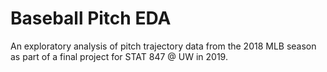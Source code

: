 # Baseball Pitch EDA
An exploratory analysis of pitch trajectory data from the 2018 MLB season as part of a final project for STAT 847 @ UW in 2019.
